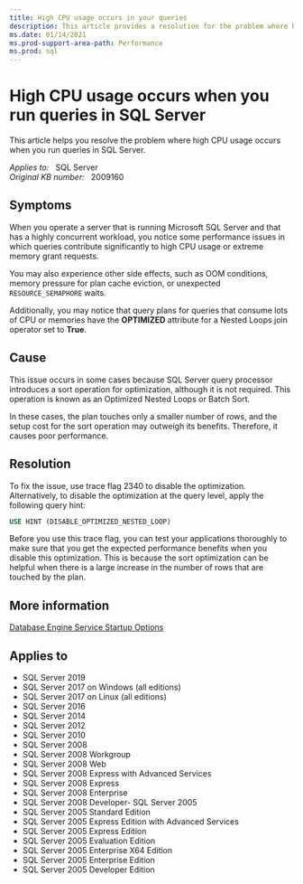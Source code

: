 ```yaml
---
title: High CPU usage occurs in your queries
description: This article provides a resolution for the problem where high CPU usage occurs when you run queries in SQL Server.
ms.date: 01/14/2021
ms.prod-support-area-path: Performance
ms.prod: sql 
---
```

# High CPU usage occurs when you run queries in SQL Server

This article helps you resolve the problem where high CPU usage occurs when you run queries in SQL Server.

_Applies to:_ &nbsp; SQL Server  
_Original KB number:_ &nbsp; 2009160

## Symptoms

When you operate a server that is running Microsoft SQL Server and that has a highly concurrent workload, you notice some performance issues in which queries contribute significantly to high CPU usage or extreme memory grant requests.

You may also experience other side effects, such as OOM conditions, memory pressure for plan cache eviction, or unexpected `RESOURCE_SEMAPHORE` waits.

Additionally, you may notice that query plans for queries that consume lots of CPU or memories have the **OPTIMIZED** attribute for a Nested Loops join operator set to **True**.

## Cause

This issue occurs in some cases because SQL Server query processor introduces a sort operation for optimization, although it is not required. This operation is known as an Optimized Nested Loops or Batch Sort.

In these cases, the plan touches only a smaller number of rows, and the setup cost for the sort operation may outweigh its benefits. Therefore, it causes poor performance.

## Resolution

To fix the issue, use trace flag 2340 to disable the optimization. Alternatively, to disable the optimization at the query level, apply the following query hint:

```sql
USE HINT (DISABLE_OPTIMIZED_NESTED_LOOP)
```

Before you use this trace flag, you can test your applications thoroughly to make sure that you get the expected performance benefits when you disable this optimization. This is because the sort optimization can be helpful when there is a large increase in the number of rows that are touched by the plan.

## More information

[Database Engine Service Startup Options](/sql/database-engine/configure-windows/database-engine-service-startup-options)

## Applies to

- SQL Server 2019
- SQL Server 2017 on Windows (all editions)
- SQL Server 2017 on Linux (all editions)
- SQL Server 2016
- SQL Server 2014
- SQL Server 2012
- SQL Server 2010
- SQL Server 2008
- SQL Server 2008 Workgroup
- SQL Server 2008 Web
- SQL Server 2008 Express with Advanced Services
- SQL Server 2008 Express
- SQL Server 2008 Enterprise
- SQL Server 2008 Developer- SQL Server 2005
- SQL Server 2005 Standard Edition
- SQL Server 2005 Express Edition with Advanced Services
- SQL Server 2005 Express Edition
- SQL Server 2005 Evaluation Edition
- SQL Server 2005 Enterprise X64 Edition
- SQL Server 2005 Enterprise Edition
- SQL Server 2005 Developer Edition
